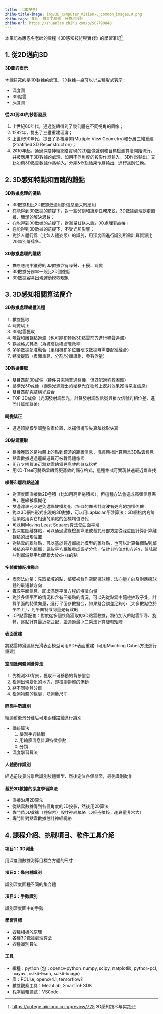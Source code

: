 ```yaml
---
title: 【3D視覺】
zhihu-title-image: img/3D_Computer_Vision-0_common_images/0.png
zhihu-tags: 算法, 算法工程师, 计算机视觉
zhihu-url: https://zhuanlan.zhihu.com/p/507790840
---
```

本筆記為應忍冬老師的課程《3D感知技術與實踐》的學習筆記[^1]。

## 1. 從2D邁向3D

#### 3D圖的表示

本課研究的是3D數據的處理。3D數據一般可以以三種形式表示：
- 深度圖
- 3D點雲
- 灰度圖

#### 從2D到3D的技術發展

1. 上世紀60年代，通過旋轉得到了幾何體在不同視角的圖像；
2. 1982年，提出了三維重建理論；
3. 上世紀90年代，提出了多視幾何(Multiple View Geometry)和分層三維重建(Stratified 3D Reconstruction)；
4. 2010年起，通過深度神經網絡實現的2D圖像識別和目標檢測算法開始流行，并被應用于3D數據的處理，如用不同角度的投影作爲輸入，3D作爲輸出；又比如用3D點雲數據作爲輸入，分類&分割結果作爲輸出，進行識別任務。

## 2. 3D感知特點和面臨的難點

#### 3D數據處理的優點

- 3D數據相比2D數據更適用於信息量大的應用；
- 在能得到3D數據的前提下，對一些分割和識別任務來説，3D數據處理是更直接、簡潔的解決思路；
- 在能得到3D數據的前提下，對測量任務來説，3D處理更直接；
- 在能得到3D數據的前提下，不受光照影響；
- 對於人體行爲（比如人體姿態）的識別，用深度圖進行識別所需計算資源比2D識別低得多。

#### 3D數據處理的難點

- 實際應用中獲得的3D數據含有噪聲、干擾、畸變
- 3D數據分辨率一般比2D圖像低
- 3D數據容易出現運動模糊現象

## 3. 3D感知相關算法簡介

#### 3D數據處理總體流程

1. 數據獲取
2. 畸變矯正
3. 3D點雲獲取
4. 噪聲和離群點過濾（也可能在轉爲3D點雲前先進行噪聲過濾）
5. 數據格式轉換（為提高後續處理效率）
6. 多幀數據配准融合（單相機在多位置獲取數據時需要配准融合）
7. 特徵提取（表面重建、分割/分類識別、參數測量）

#### 3D數據獲取

- 雙目匹配3D成像（硬件只需倆普通相機，但匹配過程較困難）
- 結構光3D成像（通過光源發出的結構光在物體上反射效果獲得深度信息）
- 雙目匹配與結構光結合
- TOF 3D成像（光源發射調製光，計算發射調製信號與接收信號的相位差，進而計算距離差）

#### 畸變矯正

- 通過畸變模型調整像素位置，以補償桶形失真和枕形失真

#### 3D點雲獲取

- 相機獲取的是物體上的點到鏡頭的距離信息，須經轉換計算轉爲3D點雲信息
- 點雲數據通過邏輯運算可被轉爲體像素
- 用八叉樹算法可將點雲轉爲更高效的儲存格式
- 用KD-Tree可將點雲轉爲更高效的儲存格式，這種格式可實現快速最近鄰查找

#### 噪聲和離群點過濾

- 對深度圖直接做2D卷積（比如用高斯捲積核），但這種方法會造成高頻信息丟失，邊緣被模糊化
- 雙邊濾波可以避免邊緣被模糊化（相似的像素對濾波有更高的加權係數
- 對以3D網格形式出現的3D數據，可以用Laplacian平滑算法：3D網格内的每個頂點用與它相連的頂點的坐標均值取代
- 可以用Moving Least Squares算法使曲面平滑
- 對深度圖離群點，可以通過邊緣檢測算法或基於局部方差從深度圖計算計算離群點的出現位置
- 對點雲的離群點，可以基於最近鄰統計模型的離群點，也可以計算每個點到鄰域點的平均距離，這些平均距離看成高斯分佈，估計其均值d和方差s，濾除那些到鄰域點平均距離大於d+ks的點

#### 多幀數據配准融合

- 表面法向量：先取鄰域的點，鄰域被看作空間橢球體，法向量方向及對應橢球體的最短軸方向
- 獲取平面信息，即求滿足平面方程的特徵向量
- 對於多個平面的情況和含有干擾點的情況，可以先從點雲中隨機抽取子集，計算平面的特徵向量，進行平面參數擬合，如果擬合誤差足夠小（大多數點位於平面上），則平面特徵向量是有效的
- ICP點雲配准：對於從多個視角獲取的3D點雲數據，將待加入的點雲平移、旋轉，逐點計算最近鄰匹配，並通過最小二乘法計算旋轉矩陣

#### 表面重建

將點雲轉爲連續光滑表面模型可用SDF表面重建（可用Marching Cubes方法進行重建）

#### 空間幾何體測量算法

1. 先檢測3D背景，獲取不可移動的背景信息
2. 檢測出現變化的地方，即檢測物體的運動
3. 將不同物體分離
4. 檢測物體的輪廓，以測量尺寸

#### 靜態手勢識別

經過前後景分離后可走兩種路綫進行識別
- 傳統算法
    1. 檢測手的輪廓
    2. 用輪廓信息計算特徵參數
    3. 分類
- 深度學習算法

#### 人體動作識別

經過前後景分離后識別肢體類型，然後定位各個關節，最後識別動作

#### 基於3D數據的深度學習算法

- 直接沿用2D算法
- 從點雲數據得到各個角度的2D投影，然後用2D算法
- 專門爲3D數據（體像素）設計神經網絡（3維捲積核，運算量非常大）
- 專門針對點雲數據設計神經網絡

## 4. 課程介紹、挑戰項目、軟件工具介紹

#### 項目1：3D測量

用深度圖數據測算目標立方體的尺寸

#### 項目2：幾何體識別

識別深度圖種不同的集合體

#### 項目3：手勢識別

識別深度圖中的手勢

#### 學習目標

- 各種相機的原理
- 各種3D數據處理算法
- 各種識別算法

#### 工具

- 編程：python (包：opencv-python, numpy, scipy, matplotlib, python-pcl, mayavi, scikit-learn, scikit-image)
- 庫：PCL1.6, opencv4.1, tensorflow2
- 數據觀察工具：MeshLab, SmartToF SDK
- 程序編輯調試：VSCode

[^1]: https://college.aiimooc.com/preview/725 3D感知技术与实践